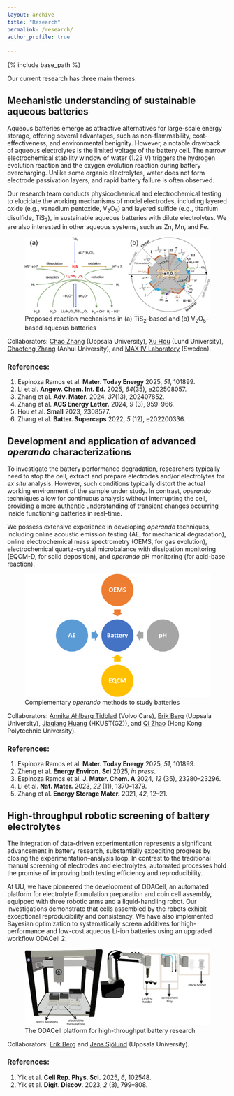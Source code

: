 ```yaml
---
layout: archive
title: "Research"
permalink: /research/
author_profile: true

---
```


{% include base_path %}

Our current research has three main themes.

## Mechanistic understanding of sustainable aqueous batteries

Aqueous batteries emerge as attractive alternatives for large-scale energy storage, offering several advantages, such as non-flammability, cost-effectiveness, and environmental benignity. However, a notable drawback of aqueous electrolytes is the limited voltage of the battery cell. The narrow electrochemical stability window of water (1.23 V) triggers the hydrogen evolution reaction and the oxygen evolution reaction during battery overcharging. Unlike some organic electrolytes, water does not form electrode passivation layers, and rapid battery failure is often observed.

Our research team conducts physicochemical and electrochemical testing to elucidate the working mechanisms of model electrodes, including layered oxide (e.g., vanadium pentoxide, V<sub>2</sub>O<sub>5</sub>) and layered sulfide (e.g., titanium disulfide, TiS<sub>2</sub>), in sustainable aqueous batteries with dilute electrolytes. We are also interested in other aqueous systems, such as Zn, Mn, and Fe.

<figure>
  <a href="/images/respic/ALiB.png">
  <img src="/images/respic/ALiB.png" alt = "ALiB" />
    </a>
  <figcaption>Proposed reaction mechanisms in (a) TiS<sub>2</sub>-based and (b) V<sub>2</sub>O<sub>5</sub>-based aqueous batteries</figcaption>
</figure>

Collaborators: [Chao Zhang](https://tec-group.github.io/) (Uppsala University), [Xu Hou](https://www.lunduniversity.lu.se/lucat/user/3b5156dbc9f0353538722b22741c6f3c) (Lund University), [Chaofeng Zhang](https://wky.ahu.edu.cn/2023/0215/c13481a300963/page.htm) (Anhui University), and [MAX IV Laboratory](https://www.maxiv.lu.se/) (Sweden).

### References:

1. Espinoza Ramos et al. **Mater. Today Energy** 2025, *51*, 101899.
2. Li et al. **Angew. Chem. Int. Ed.** 2025, *64*(35), e202508057.
3. Zhang et al. **Adv. Mater.** 2024, *37*(13), 202407852.
4. Zhang et al. **ACS Energy Letter.** 2024, *9* (3), 959–966.
5. Hou et al. **Small** 2023, 2308577.
6. Zhang et al. **Batter. Supercaps** 2022, *5* (12), e202200336. 

## Development and application of advanced *operando* characterizations

To investigate the battery performance degradation, researchers typically need to stop the cell, extract and prepare electrodes and/or electrolytes for *ex situ* analysis. However, such conditions typically distort the actual working environment of the sample under study. In contrast, *operando* techniques allow for continuous analysis without interrupting the cell, providing a more authentic understanding of transient changes occurring inside functioning batteries in real-time.

We possess extensive experience in developing *operando* techniques, including online acoustic emission testing (AE, for mechanical degradation), online electrochemical mass spectrometry (OEMS, for gas evolution), electrochemical quartz-crystal microbalance with dissipation monitoring (EQCM-D, for solid deposition), and *operando* pH monitoring (for acid-base reaction).

<figure>
  <a href="/images/respic/Operando.png">
  <img src="/images/respic/Operando.png" alt = "Operando" />
    </a>
  <figcaption>Complementary <em>operando</em> methods to study batteries</figcaption>
</figure>

Collaborators: [Annika Ahlberg Tidblad](https://www.katalog.uu.se/profile/?id=N11-620) (Volvo Cars), [Erik Berg](https://www.katalog.uu.se/profile/?id=N8-169) (Uppsala University), [Jiaqiang Huang](https://seejhuang.people.ust.hk/) (HKUST(GZ)), and [Qi Zhao](https://qzucb.github.io/index.html) (Hong Kong Polytechnic University).

### References:

1. Espinoza Ramos et al. **Mater. Today Energy** 2025, *51*, 101899.
2. Zheng et al. **Energy Environ. Sci** 2025, *in press*.
3. Espinoza Ramos et al. **J. Mater. Chem. A** 2024, *12* (35), 23280–23296.
4. Li et al. **Nat. Mater.** 2023, *22* (11), 1370–1379.
5. Zhang et al. **Energy Storage Mater.** 2021, *42*, 12–21.

## High-throughput robotic screening of battery electrolytes

The integration of data-driven experimentation represents a significant advancement in battery research, substantially expediting progress by closing the experimentation–analysis loop. In contrast to the traditional manual screening of electrodes and electrolytes, automated processes hold the promise of improving both testing efficiency and reproducibility. 

At UU, we have pioneered the development of ODACell, an automated platform for electrolyte formulation preparation and coin cell assembly, equipped with three robotic arms and a liquid-handling robot. Our investigations demonstrate that cells assembled by the robots exhibit exceptional reproducibility and consistency. We have also implemented Bayesian optimization to systematically screen additives for high-performance and low-cost aqueous Li-ion batteries using an upgraded workflow ODACell 2. 

<figure>
  <a href="/images/respic/ODACell.png">
  <img src="/images/respic/ODACell.png" alt = "ODACell" />
    </a>
  <figcaption>The ODACell platform for high-throughput battery research</figcaption>
</figure>

Collaborators: [Erik Berg](https://www.katalog.uu.se/profile/?id=N8-169) and [Jens Sjölund](https://jsjol.github.io/) (Uppsala University).

### References:

1. Yik et al. **Cell Rep. Phys. Sci.** 2025, *6*, 102548.
2. Yik et al. **Digit. Discov.** 2023, *2* (3), 799–808.
